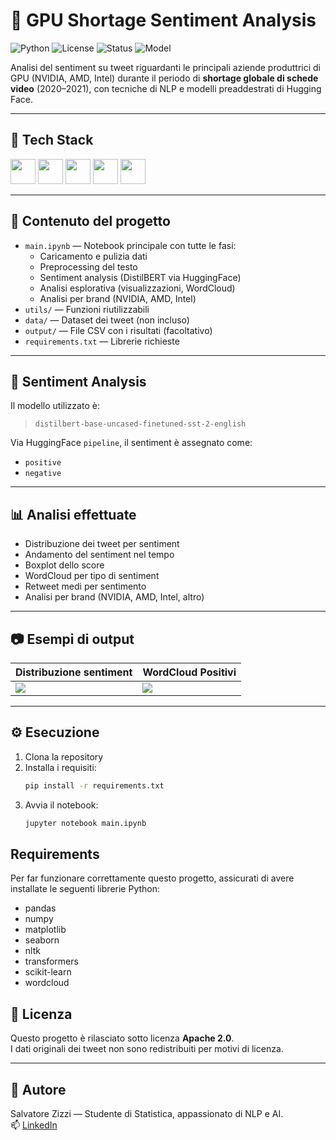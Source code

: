 # 🧠 GPU Shortage Sentiment Analysis

![Python](https://img.shields.io/badge/Python-3.9+-blue?logo=python&logoColor=white)
![License](https://img.shields.io/badge/License-Apache%202.0-green.svg)
![Status](https://img.shields.io/badge/Status-Completed-brightgreen)
![Model](https://img.shields.io/badge/Model-DistilBERT-yellow?logo=huggingface&logoColor=black)

Analisi del sentiment su tweet riguardanti le principali aziende produttrici di GPU (NVIDIA, AMD, Intel) durante il periodo di **shortage globale di schede video** (2020–2021), con tecniche di NLP e modelli preaddestrati di Hugging Face.

---

## 🧰 Tech Stack

<p align="left">
  <img src="https://cdn.jsdelivr.net/gh/devicons/devicon/icons/python/python-original.svg" width="40" />
  <img src="https://cdn.jsdelivr.net/gh/devicons/devicon/icons/pandas/pandas-original.svg" width="40" />
  <img src="https://cdn.jsdelivr.net/gh/devicons/devicon/icons/numpy/numpy-original.svg" width="40" />
  <img src="https://cdn.jsdelivr.net/gh/devicons/devicon/icons/jupyter/jupyter-original.svg" width="40" />
  <img src="https://huggingface.co/front/assets/huggingface_logo-noborder.svg" width="40" />
</p>

---

## 📁 Contenuto del progetto

- `main.ipynb` — Notebook principale con tutte le fasi:
  - Caricamento e pulizia dati
  - Preprocessing del testo
  - Sentiment analysis (DistilBERT via HuggingFace)
  - Analisi esplorativa (visualizzazioni, WordCloud)
  - Analisi per brand (NVIDIA, AMD, Intel)
- `utils/` — Funzioni riutilizzabili
- `data/` — Dataset dei tweet (non incluso)
- `output/` — File CSV con i risultati (facoltativo)
- `requirements.txt` — Librerie richieste

---

## 🤗 Sentiment Analysis

Il modello utilizzato è:

> `distilbert-base-uncased-finetuned-sst-2-english`

Via HuggingFace `pipeline`, il sentiment è assegnato come:
- `positive`
- `negative`

---

## 📊 Analisi effettuate

- Distribuzione dei tweet per sentiment
- Andamento del sentiment nel tempo
- Boxplot dello score
- WordCloud per tipo di sentiment
- Retweet medi per sentimento
- Analisi per brand (NVIDIA, AMD, Intel, altro)

---

## 📷 Esempi di output

| Distribuzione sentiment | WordCloud Positivi |
|-------------------------|--------------------|
| ![](img/sentiment_distribution.png) | ![](img/wordcloud_positive.png) |

---

## ⚙️ Esecuzione

1. Clona la repository
2. Installa i requisiti:
   ```bash
   pip install -r requirements.txt
3. Avvia il notebook:
   ```bash
   jupyter notebook main.ipynb

## Requirements

Per far funzionare correttamente questo progetto, assicurati di avere installate le seguenti librerie Python:

- pandas  
- numpy  
- matplotlib  
- seaborn  
- nltk  
- transformers  
- scikit-learn  
- wordcloud

## 📄 Licenza

Questo progetto è rilasciato sotto licenza **Apache 2.0**.  
I dati originali dei tweet non sono redistribuiti per motivi di licenza.

---

## 👤 Autore

Salvatore Zizzi — Studente di Statistica, appassionato di NLP e AI.  
📫 [LinkedIn](https://www.linkedin.com/in/salvatore-zizzi-242151107/)

